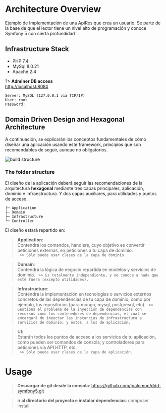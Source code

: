# Architecture Overview

Ejemplo de Implementación de una ApiRes que crea un usuario. Se parte de la base de que el lector tiene un nivel alto de programación y conoce Symfony 5 con cierta profundidad

## Infrastructure Stack

- PHP 7.4
- MySql 8.0.21
- Apache 2.4

?> **Adminer DB access**  
<http://localhost:8080>
```
Server: MySQL (127.0.0.1 via TCP/IP)
User: root
Password:
```

## Domain Driven Design and Hexagonal Architecture
A continuación, se explicarán los conceptos fundamentales de cómo diseñar una aplicación usando este framework, principios que son recomendables de seguir, aunque no obligatorios.

![build structure](assets/img/clean-architecture.png)

### The folder structure
El diseño de la aplicación deberá seguir las recomendaciones de la arquitectura **hexagonal** mediante tres capas principales, aplicación, dominio e infraestructura. Y dos capas auxiliares, para utilidades y puntos de acceso.

```
├─ Application
├─ Domain
├─ Infrastructure
└─ Controller
```

El diseño estará repartido en:

> **Application**:   
Contendrá los comandos, handlers, cuyo objetivo es convertir peticiones externas, en peticiones a tu capa de dominio.  
``` >> Sólo puede usar clases de la capa de dominio.```

> **Domain**:   
Contendrá la lógica de negocio repartida en modelos y servicios de dominio.
``` >> Es totalmente independiente, y no conoce a nada que esté fuera (excepto utilidades).```

> **Infrastructure**:   
Contendrá la implementación en tecnologías o servicios externos concretos de las dependencias de tu capa de dominio, como por ejemplo, los repositorios (para mongo, mysql, postgresql, etc).
``` >> Gestiona el problema de la inyección de dependencias con recursos como los contenedores de dependencias, el cual se encargará de inyectar las instancias de infrastructura a servicios de dominio; y éstos, a los de aplicación.```

> **UI**:   
Estarán todos los puntos de acceso a los servicios de tu aplicación, como pueden ser comandos de consola, y controladores para peticiones vía API HTTP, etc.  
``` >> Sólo puede usar clases de la capa de aplicación.```

# Usage

> **Descargar de git desde la consola**:
https://github.com/ipalomon/ddd-symfony5.git

> **ir al directorio del proyecto e instalar dependencias**:
composer install